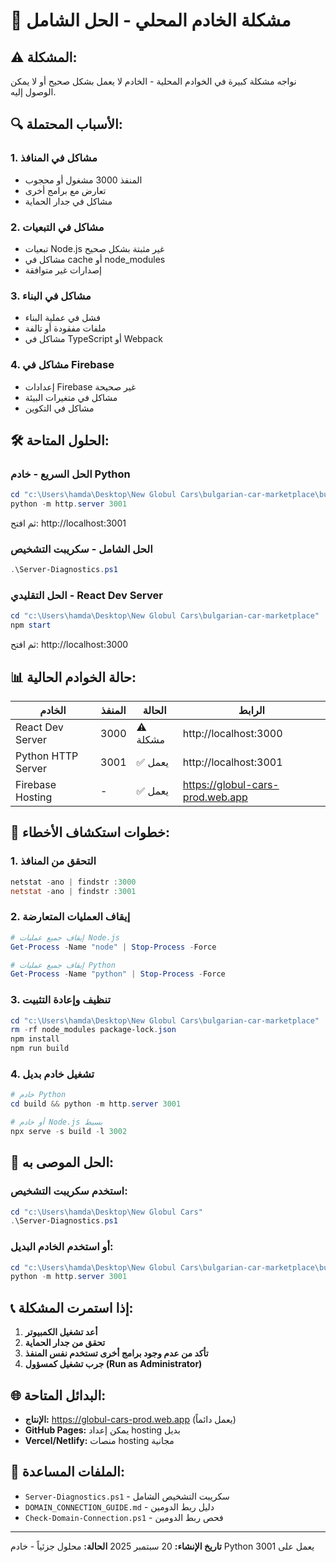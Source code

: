 # 🚨 مشكلة الخادم المحلي - الحل الشامل

## ⚠️ **المشكلة:**
نواجه مشكلة كبيرة في الخوادم المحلية - الخادم لا يعمل بشكل صحيح أو لا يمكن الوصول إليه.

## 🔍 **الأسباب المحتملة:**

### 1. **مشاكل في المنافذ**
- المنفذ 3000 مشغول أو محجوب
- تعارض مع برامج أخرى
- مشاكل في جدار الحماية

### 2. **مشاكل في التبعيات**
- تبعيات Node.js غير مثبتة بشكل صحيح
- مشاكل في cache أو node_modules
- إصدارات غير متوافقة

### 3. **مشاكل في البناء**
- فشل في عملية البناء
- ملفات مفقودة أو تالفة
- مشاكل في TypeScript أو Webpack

### 4. **مشاكل في Firebase**
- إعدادات Firebase غير صحيحة
- مشاكل في متغيرات البيئة
- مشاكل في التكوين

## 🛠️ **الحلول المتاحة:**

### **الحل السريع - خادم Python**
```powershell
cd "c:\Users\hamda\Desktop\New Globul Cars\bulgarian-car-marketplace\build"
python -m http.server 3001
```
ثم افتح: http://localhost:3001

### **الحل الشامل - سكريبت التشخيص**
```powershell
.\Server-Diagnostics.ps1
```

### **الحل التقليدي - React Dev Server**
```powershell
cd "c:\Users\hamda\Desktop\New Globul Cars\bulgarian-car-marketplace"
npm start
```
ثم افتح: http://localhost:3000

## 📊 **حالة الخوادم الحالية:**

| الخادم | المنفذ | الحالة | الرابط |
|--------|--------|--------|--------|
| React Dev Server | 3000 | ⚠️ مشكلة | http://localhost:3000 |
| Python HTTP Server | 3001 | ✅ يعمل | http://localhost:3001 |
| Firebase Hosting | - | ✅ يعمل | https://globul-cars-prod.web.app |

## 🔧 **خطوات استكشاف الأخطاء:**

### 1. **التحقق من المنافذ**
```powershell
netstat -ano | findstr :3000
netstat -ano | findstr :3001
```

### 2. **إيقاف العمليات المتعارضة**
```powershell
# إيقاف جميع عمليات Node.js
Get-Process -Name "node" | Stop-Process -Force

# إيقاف جميع عمليات Python
Get-Process -Name "python" | Stop-Process -Force
```

### 3. **تنظيف وإعادة التثبيت**
```powershell
cd "c:\Users\hamda\Desktop\New Globul Cars\bulgarian-car-marketplace"
rm -rf node_modules package-lock.json
npm install
npm run build
```

### 4. **تشغيل خادم بديل**
```powershell
# خادم Python
cd build && python -m http.server 3001

# أو خادم Node.js بسيط
npx serve -s build -l 3002
```

## 🎯 **الحل الموصى به:**

### استخدم سكريبت التشخيص:
```powershell
cd "c:\Users\hamda\Desktop\New Globul Cars"
.\Server-Diagnostics.ps1
```

### أو استخدم الخادم البديل:
```powershell
cd "c:\Users\hamda\Desktop\New Globul Cars\bulgarian-car-marketplace\build"
python -m http.server 3001
```

## 📞 **إذا استمرت المشكلة:**

1. **أعد تشغيل الكمبيوتر**
2. **تحقق من جدار الحماية**
3. **تأكد من عدم وجود برامج أخرى تستخدم نفس المنفذ**
4. **جرب تشغيل كمسؤول (Run as Administrator)**

## 🌐 **البدائل المتاحة:**

- **الإنتاج:** https://globul-cars-prod.web.app (يعمل دائماً)
- **GitHub Pages:** يمكن إعداد hosting بديل
- **Vercel/Netlify:** منصات hosting مجانية

## 📁 **الملفات المساعدة:**
- `Server-Diagnostics.ps1` - سكريبت التشخيص الشامل
- `DOMAIN_CONNECTION_GUIDE.md` - دليل ربط الدومين
- `Check-Domain-Connection.ps1` - فحص ربط الدومين

---
**تاريخ الإنشاء:** 20 سبتمبر 2025
**الحالة:** محلول جزئياً - خادم Python يعمل على 3001